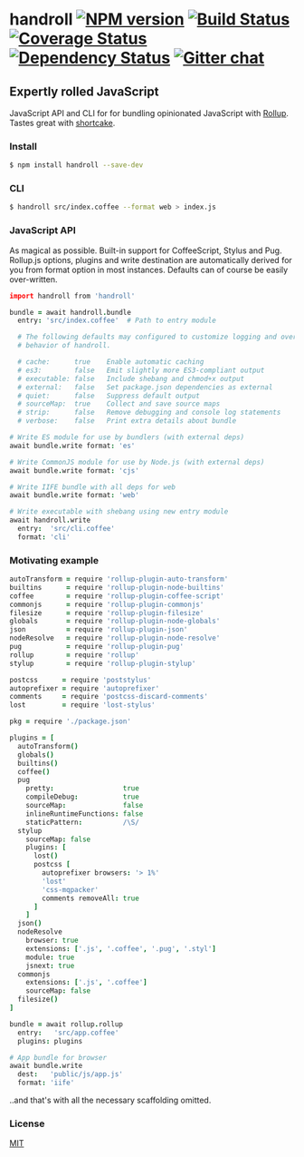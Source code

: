 # handroll [![NPM version][npm-img]][npm-url] [![Build Status][travis-img]][travis-url] [![Coverage Status][coveralls-img]][coveralls-url] [![Dependency Status][dependency-img]][dependency-url] [![Gitter chat][gitter-img]][gitter-url]
## Expertly rolled JavaScript
JavaScript API and CLI for for bundling opinionated JavaScript with
[Rollup](https://github.com/rollup/rollup). Tastes great with
[shortcake](https://github.com/zeekay/shortcake).

### Install
```bash
$ npm install handroll --save-dev
```

### CLI
```bash
$ handroll src/index.coffee --format web > index.js
```

### JavaScript API
As magical as possible. Built-in support for CoffeeScript, Stylus and Pug.
Rollup.js options, plugins and write destination are automatically derived for
you from format option in most instances. Defaults can of course be easily
over-written.

```coffee
import handroll from 'handroll'

bundle = await handroll.bundle
  entry: 'src/index.coffee'  # Path to entry module

  # The following defaults may configured to customize logging and override the
  # behavior of handroll.

  # cache:      true    Enable automatic caching
  # es3:        false   Emit slightly more ES3-compliant output
  # executable: false   Include shebang and chmod+x output
  # external:   false   Set package.json dependencies as external
  # quiet:      false   Suppress default output
  # sourceMap:  true    Collect and save source maps
  # strip:      false   Remove debugging and console log statements
  # verbose:    false   Print extra details about bundle

# Write ES module for use by bundlers (with external deps)
await bundle.write format: 'es'

# Write CommonJS module for use by Node.js (with external deps)
await bundle.write format: 'cjs'

# Write IIFE bundle with all deps for web
await bundle.write format: 'web'

# Write executable with shebang using new entry module
await handroll.write
  entry:  'src/cli.coffee'
  format: 'cli'
```

### Motivating example
```coffee
autoTransform = require 'rollup-plugin-auto-transform'
builtins      = require 'rollup-plugin-node-builtins'
coffee        = require 'rollup-plugin-coffee-script'
commonjs      = require 'rollup-plugin-commonjs'
filesize      = require 'rollup-plugin-filesize'
globals       = require 'rollup-plugin-node-globals'
json          = require 'rollup-plugin-json'
nodeResolve   = require 'rollup-plugin-node-resolve'
pug           = require 'rollup-plugin-pug'
rollup        = require 'rollup'
stylup        = require 'rollup-plugin-stylup'

postcss      = require 'poststylus'
autoprefixer = require 'autoprefixer'
comments     = require 'postcss-discard-comments'
lost         = require 'lost-stylus'

pkg = require './package.json'

plugins = [
  autoTransform()
  globals()
  builtins()
  coffee()
  pug
    pretty:                 true
    compileDebug:           true
    sourceMap:              false
    inlineRuntimeFunctions: false
    staticPattern:          /\S/
  stylup
    sourceMap: false
    plugins: [
      lost()
      postcss [
        autoprefixer browsers: '> 1%'
        'lost'
        'css-mqpacker'
        comments removeAll: true
      ]
    ]
  json()
  nodeResolve
    browser: true
    extensions: ['.js', '.coffee', '.pug', '.styl']
    module: true
    jsnext: true
  commonjs
    extensions: ['.js', '.coffee']
    sourceMap: false
  filesize()
]

bundle = await rollup.rollup
  entry:   'src/app.coffee'
  plugins: plugins

# App bundle for browser
await bundle.write
  dest:   'public/js/app.js'
  format: 'iife'
```

..and that's with all the necessary scaffolding omitted.


### License
[MIT](https://github.com/zeekay/handroll/blob/master/LICENSE)

[travis-img]:     https://img.shields.io/travis/zeekay/handroll.svg
[travis-url]:     https://travis-ci.org/zeekay/handroll
[coveralls-img]:  https://coveralls.io/repos/zeekay/handroll/badge.svg?branch=master&service=github
[coveralls-url]:  https://coveralls.io/github/zeekay/handroll?branch=master
[dependency-url]: https://david-dm.org/zeekay/handroll
[dependency-img]: https://david-dm.org/zeekay/handroll.svg
[npm-img]:        https://img.shields.io/npm/v/handroll.svg
[npm-url]:        https://www.npmjs.com/package/handroll
[gitter-img]:     https://badges.gitter.im/join-chat.svg
[gitter-url]:     https://gitter.im/zeekay/hi

<!-- not used -->
[downloads-img]:     https://img.shields.io/npm/dm/handroll.svg
[downloads-url]:     http://badge.fury.io/js/handroll
[devdependency-img]: https://david-dm.org/zeekay/handroll/dev-status.svg
[devdependency-url]: https://david-dm.org/zeekay/handroll#info=devDependencies
